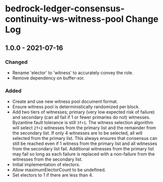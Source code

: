 # bedrock-ledger-consensus-continuity-ws-witness-pool Change Log

## 1.0.0 - 2021-07-16

### Changed

- Rename 'elector' to 'witness' to accurately convey the role.
- Remove dependency on buffer-xor.

### Added

- Create and use new witness pool document format.
- Ensure witness pool is deterministically randomized per block.
- Add two tiers of witnesses; primary (very low expected risk of failure) and
  secondary (can all fail if 1 or fewer primaries do not) witnesses. Byzantine
  fault tolerance is still `3f+1`. The witness selection algorithm will select
  `2f+2` witnesses from the primary list and the remainder from the secondary
  list. If only 4 witnesses are to be selected, all will selected from the
  primary list. This always ensures that consensus can still be reached even if
  1 witness from the primary list and all witnesses from the secondary list
  fail. Additional witnesses from the primary list may fail so long as each
  failure is replaced with a non-failure from the witnesses from the secondary
  list.
- Initial implementation of electors.
- Allow maximumElectorCount to be undefined.
- Set electors to 1 if there are less than 4.
